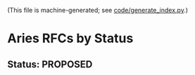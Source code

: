 (This file is machine-generated; see [code/generate_index.py](code/generate_index.py).)

# Aries RFCs by Status

## Status: PROPOSED
